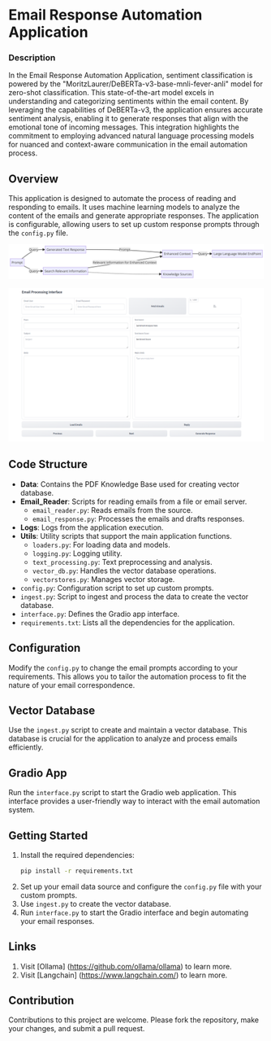 
# Email Response Automation Application
### Description
In the Email Response Automation Application, sentiment classification is powered by the "MoritzLaurer/DeBERTa-v3-base-mnli-fever-anli" model for zero-shot classification. This state-of-the-art model excels in understanding and categorizing sentiments within the email content. By leveraging the capabilities of DeBERTa-v3, the application ensures accurate sentiment analysis, enabling it to generate responses that align with the emotional tone of incoming messages. This integration highlights the commitment to employing advanced natural language processing models for nuanced and context-aware communication in the email automation process.

## Overview
This application is designed to automate the process of reading and responding to emails. It uses machine learning models to analyze the content of the emails and generate appropriate responses. The application is configurable, allowing users to set up custom response prompts through the `config.py` file.

![Flow Diagram](images/diagram.png)

![UI Snapshot](images/UI.png) 

## Code Structure

- **Data**: Contains the PDF Knowledge Base used for creating vector database.
- **Email_Reader**: Scripts for reading emails from a file or email server.
  - `email_reader.py`: Reads emails from the source.
  - `email_response.py`: Processes the emails and drafts responses.
- **Logs**: Logs from the application execution.
- **Utils**: Utility scripts that support the main application functions.
  - `loaders.py`: For loading data and models.
  - `logging.py`: Logging utility.
  - `text_processing.py`: Text preprocessing and analysis.
  - `vector_db.py`: Handles the vector database operations.
  - `vectorstores.py`: Manages vector storage.
- `config.py`: Configuration script to set up custom prompts.
- `ingest.py`: Script to ingest and process the data to create the vector database.
- `interface.py`: Defines the Gradio app interface.
- `requirements.txt`: Lists all the dependencies for the application.

## Configuration

Modify the `config.py` to change the email prompts according to your requirements. This allows you to tailor the automation process to fit the nature of your email correspondence.

## Vector Database

Use the `ingest.py` script to create and maintain a vector database. This database is crucial for the application to analyze and process emails efficiently.

## Gradio App

Run the `interface.py` script to start the Gradio web application. This interface provides a user-friendly way to interact with the email automation system.

## Getting Started

1. Install the required dependencies:
   ```sh
   pip install -r requirements.txt
   ```
2. Set up your email data source and configure the `config.py` file with your custom prompts.
3. Use `ingest.py` to create the vector database.
4. Run `interface.py` to start the Gradio interface and begin automating your email responses.

## Links
1. Visit [Ollama] (https://github.com/ollama/ollama) to learn more.
2. Visit [Langchain] (https://www.langchain.com/) to learn more.


## Contribution

Contributions to this project are welcome. Please fork the repository, make your changes, and submit a pull request.
